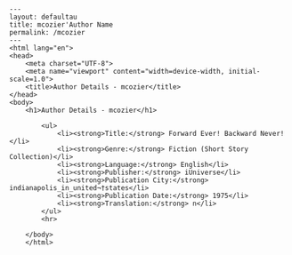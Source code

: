 
    ---
    layout: defaultau
    title: mcozier'Author Name 
    permalink: /mcozier
    ---
    <html lang="en">
    <head>
        <meta charset="UTF-8">
        <meta name="viewport" content="width=device-width, initial-scale=1.0">
        <title>Author Details - mcozier</title>
    </head>
    <body>
        <h1>Author Details - mcozier</h1>
        
            <ul>
                <li><strong>Title:</strong> Forward Ever! Backward Never!</li>
                <li><strong>Genre:</strong> Fiction (Short Story Collection)</li>
                <li><strong>Language:</strong> English</li>
                <li><strong>Publisher:</strong> iUniverse</li>
                <li><strong>Publication City:</strong> indianapolis_in_united¬†states</li>
                <li><strong>Publication Date:</strong> 1975</li>
                <li><strong>Translation:</strong> n</li>
            </ul>
            <hr>
            
        </body>
        </html>
        